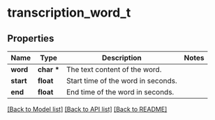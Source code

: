 # transcription_word_t

## Properties
Name | Type | Description | Notes
------------ | ------------- | ------------- | -------------
**word** | **char \*** | The text content of the word. | 
**start** | **float** | Start time of the word in seconds. | 
**end** | **float** | End time of the word in seconds. | 

[[Back to Model list]](../README.md#documentation-for-models) [[Back to API list]](../README.md#documentation-for-api-endpoints) [[Back to README]](../README.md)


